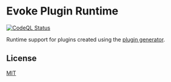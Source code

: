 # Evoke Plugin Runtime

[![CodeQL Status](https://github.com/Evoke-Platform/evoke-sdk/actions/workflows/github-code-scanning/codeql/badge.svg)](https://github.com/Evoke-Platform/evoke-sdk/actions/workflows/github-code-scanning/codeql)

Runtime support for plugins created using the [plugin generator][plugin].

## License

[MIT](https://github.com/Evoke-Platform/evoke-sdk/blob/main/LICENSE)

[plugin]: https://github.com/Evoke-Platform/evoke-sdk/blob/main/packages/plugin

